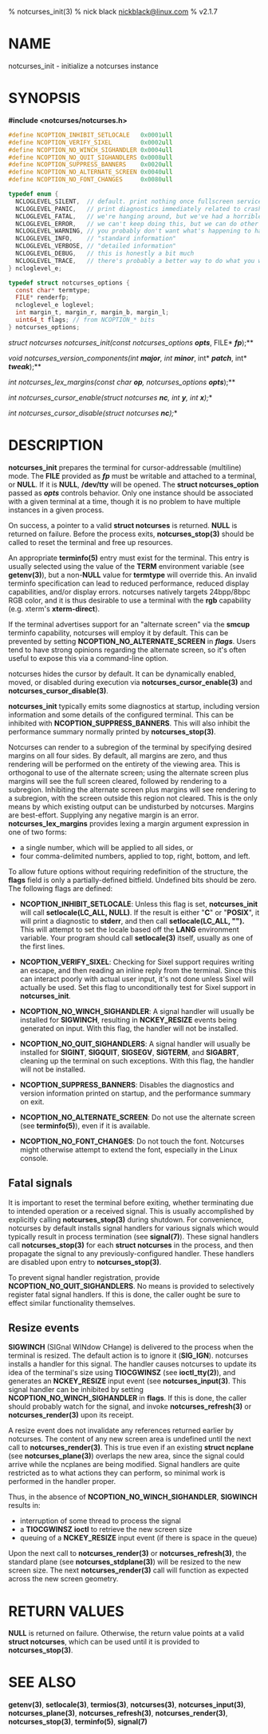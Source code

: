 % notcurses_init(3)
% nick black <nickblack@linux.com>
% v2.1.7

# NAME

notcurses_init - initialize a notcurses instance

# SYNOPSIS

**#include <notcurses/notcurses.h>**

```c
#define NCOPTION_INHIBIT_SETLOCALE   0x0001ull
#define NCOPTION_VERIFY_SIXEL        0x0002ull
#define NCOPTION_NO_WINCH_SIGHANDLER 0x0004ull
#define NCOPTION_NO_QUIT_SIGHANDLERS 0x0008ull
#define NCOPTION_SUPPRESS_BANNERS    0x0020ull
#define NCOPTION_NO_ALTERNATE_SCREEN 0x0040ull
#define NCOPTION_NO_FONT_CHANGES     0x0080ull

typedef enum {
  NCLOGLEVEL_SILENT,  // default. print nothing once fullscreen service begins
  NCLOGLEVEL_PANIC,   // print diagnostics immediately related to crashing
  NCLOGLEVEL_FATAL,   // we're hanging around, but we've had a horrible fault
  NCLOGLEVEL_ERROR,   // we can't keep doing this, but we can do other things
  NCLOGLEVEL_WARNING, // you probably don't want what's happening to happen
  NCLOGLEVEL_INFO,    // "standard information"
  NCLOGLEVEL_VERBOSE, // "detailed information"
  NCLOGLEVEL_DEBUG,   // this is honestly a bit much
  NCLOGLEVEL_TRACE,   // there's probably a better way to do what you want
} ncloglevel_e;

typedef struct notcurses_options {
  const char* termtype;
  FILE* renderfp;
  ncloglevel_e loglevel;
  int margin_t, margin_r, margin_b, margin_l;
  uint64_t flags; // from NCOPTION_* bits
} notcurses_options;
```

**struct notcurses* notcurses_init(const notcurses_options* ***opts***, FILE* ***fp***);**

**void notcurses_version_components(int* ***major***, int* ***minor***, int* ***patch***, int* ***tweak***);**

**int notcurses_lex_margins(const char* ***op***, notcurses_options* ***opts***);**

**int notcurses_cursor_enable(struct notcurses* ***nc***, int ***y***, int ***x***);**

**int notcurses_cursor_disable(struct notcurses* ***nc***);**

# DESCRIPTION

**notcurses_init** prepares the terminal for cursor-addressable (multiline)
mode. The **FILE** provided as ***fp*** must be writable and attached to a
terminal, or **NULL**. If it is **NULL**, **/dev/tty** will be opened. The
**struct notcurses_option** passed as ***opts*** controls behavior. Only one
instance should be associated with a given terminal at a time, though it is no
problem to have multiple instances in a given process.

On success, a pointer to a valid **struct notcurses** is returned. **NULL** is
returned on failure. Before the process exits, **notcurses_stop(3)** should be
called to reset the terminal and free up resources.

An appropriate **terminfo(5)** entry must exist for the terminal. This entry is
usually selected using the value of the **TERM** environment variable (see
**getenv(3)**), but a non-**NULL** value for **termtype** will override this. An
invalid terminfo specification can lead to reduced performance, reduced
display capabilities, and/or display errors. notcurses natively targets
24bpp/8bpc RGB color, and it is thus desirable to use a terminal with the
**rgb** capability (e.g. xterm's **xterm-direct**).

If the terminal advertises support for an "alternate screen" via the **smcup**
terminfo capability, notcurses will employ it by default. This can be prevented
by setting **NCOPTION_NO_ALTERNATE_SCREEN** in ***flags***. Users tend to have
strong opinions regarding the alternate screen, so it's often useful to expose
this via a command-line option.

notcurses hides the cursor by default. It can be dynamically enabled, moved, or
disabled during execution via **notcurses_cursor_enable(3)** and
**notcurses_cursor_disable(3)**.

**notcurses_init** typically emits some diagnostics at startup, including version
information and some details of the configured terminal. This can be inhibited
with **NCOPTION_SUPPRESS_BANNERS**. This will also inhibit the performance
summary normally printed by **notcurses_stop(3)**.

Notcurses can render to a subregion of the terminal by specifying desired
margins on all four sides. By default, all margins are zero, and thus rendering
will be performed on the entirety of the viewing area. This is orthogonal to
use of the alternate screen; using the alternate screen plus margins will see
the full screen cleared, followed by rendering to a subregion. Inhibiting the
alternate screen plus margins will see rendering to a subregion, with the screen
outside this region not cleared. This is the only means by which existing
output can be undisturbed by notcurses. Margins are best-effort. Supplying any
negative margin is an error. **notcurses_lex_margins** provides lexing a
margin argument expression in one of two forms:

* a single number, which will be applied to all sides, or
* four comma-delimited numbers, applied to top, right, bottom, and left.

To allow future options without requiring redefinition of the structure, the
**flags** field is only a partially-defined bitfield. Undefined bits should be
zero. The following flags are defined:

* **NCOPTION_INHIBIT_SETLOCALE**: Unless this flag is set, **notcurses_init**
    will call **setlocale(LC_ALL, NULL)**. If the result is either "**C**" or
    "**POSIX**", it will print a diagnostic to **stderr**, and then call
    **setlocale(LC_ALL, "").** This will attempt to set the locale based off
    the **LANG** environment variable. Your program should call **setlocale(3)**
    itself, usually as one of the first lines.

* **NCOPTION_VERIFY_SIXEL**: Checking for Sixel support requires writing an
    escape, and then reading an inline reply from the terminal. Since this can
    interact poorly with actual user input, it's not done unless Sixel will
    actually be used. Set this flag to unconditionally test for Sixel support
    in **notcurses_init**.

* **NCOPTION_NO_WINCH_SIGHANDLER**: A signal handler will usually be installed
    for **SIGWINCH**, resulting in **NCKEY_RESIZE** events being generated on
    input. With this flag, the handler will not be installed.

* **NCOPTION_NO_QUIT_SIGHANDLERS**: A signal handler will usually be installed
    for **SIGINT**, **SIGQUIT**, **SIGSEGV**, **SIGTERM**, and **SIGABRT**,
    cleaning up the terminal on such exceptions. With this flag, the handler
    will not be installed.

* **NCOPTION_SUPPRESS_BANNERS**: Disables the diagnostics and version
    information printed on startup, and the performance summary on exit.

* **NCOPTION_NO_ALTERNATE_SCREEN**: Do not use the alternate screen
    (see **terminfo(5)**), even if it is available.

* **NCOPTION_NO_FONT_CHANGES**: Do not touch the font. Notcurses might
    otherwise attempt to extend the font, especially in the Linux console.

## Fatal signals

It is important to reset the terminal before exiting, whether terminating due
to intended operation or a received signal. This is usually accomplished by
explicitly calling **notcurses_stop(3)** during shutdown. For convenience, notcurses
by default installs signal handlers for various signals which would typically
result in process termination (see **signal(7)**). These signal handlers call
**notcurses_stop(3)** for each **struct notcurses** in the process, and then propagate
the signal to any previously-configured handler. These handlers are disabled
upon entry to **notcurses_stop(3)**.

To prevent signal handler registration, provide **NCOPTION_NO_QUIT_SIGHANDLERS**.
No means is provided to selectively register fatal signal handlers. If this is
done, the caller ought be sure to effect similar functionality themselves.

## Resize events

**SIGWINCH** (SIGnal WINdow CHange) is delivered to the process when the terminal
is resized. The default action is to ignore it (**SIG_IGN**). notcurses installs
a handler for this signal. The handler causes notcurses to update its idea of
the terminal's size using **TIOCGWINSZ** (see **ioctl_tty(2)**), and generates an
**NCKEY_RESIZE** input event (see **notcurses_input(3)**. This signal handler can be
inhibited by setting **NCOPTION_NO_WINCH_SIGHANDLER** in **flags**. If this is
done, the caller should probably watch for the signal, and invoke
**notcurses_refresh(3)** or **notcurses_render(3)** upon its receipt.

A resize event does not invalidate any references returned earlier by
notcurses. The content of any new screen area is undefined until the next call
to **notcurses_render(3)**. This is true even if an existing **struct ncplane**
(see **notcurses_plane(3)**) overlaps the new area, since the signal could
arrive while the ncplanes are being modified. Signal handlers are quite
restricted as to what actions they can perform, so minimal work is performed in
the handler proper.

Thus, in the absence of **NCOPTION_NO_WINCH_SIGHANDLER**, **SIGWINCH** results in:

* interruption of some thread to process the signal
* a **TIOCGWINSZ** **ioctl** to retrieve the new screen size
* queuing of a **NCKEY_RESIZE** input event (if there is space in the queue)

Upon the next call to **notcurses_render(3)** or **notcurses_refresh(3)**, the
standard plane (see **notcurses_stdplane(3)**) will be resized to the new
screen size. The next **notcurses_render(3)** call will function as expected
across the new screen geometry.

# RETURN VALUES

**NULL** is returned on failure. Otherwise, the return value points at a valid
**struct notcurses**, which can be used until it is provided to
**notcurses_stop(3)**.

# SEE ALSO

**getenv(3)**,
**setlocale(3)**,
**termios(3)**,
**notcurses(3)**,
**notcurses_input(3)**,
**notcurses_plane(3)**,
**notcurses_refresh(3)**,
**notcurses_render(3)**,
**notcurses_stop(3)**,
**terminfo(5)**,
**signal(7)**
